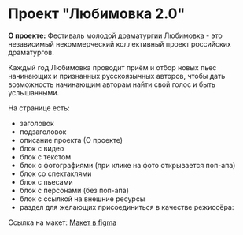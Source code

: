 # Проект "Любимовка 2.0"

**О проекте:** Фестиваль молодой драматургии Любимовка - это независимый некоммерческий коллективный проект российских драматургов.

Каждый год Любимовка проводит приём и отбор новых пьес начинающих и признанных русскоязычных авторов, чтобы дать возможность начинающим авторам  найти свой голос и быть услышанными. 


На странице есть:
* заголовок
* подзаголовок
* описание проекта (О проекте)
* блок с видео
* блок с текстом
* блок с фотографиями (при клике на фото открывается поп-апа)
* блок со спектаклями
* блок с пьесами
* блок с персонами (без поп-апа)
* блок с ссылкой на внешние ресурсы
* раздел для желающих присоединиться в качестве режиссёра:  

Ссылка на макет: [Макет в figma](https://www.figma.com/file/sPmrkcsXbuuHC24zIRktfJ/lubimovka-pr.page?node-id=0%3A1)
